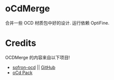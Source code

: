 # oCdMerge
合并一些 OCD 材质包中好的设计. 运行依赖 OptiFine.  


# Credits
OCDMerge 的内容来自以下项目!  

- [sofron-ocd](https://www.curseforge.com/minecraft/texture-packs/sofron-ocd) || [GitHub](https://github.com/AntonSofron/oCd-Pack-Vanilla)
- [oCd Pack](https://www.mcbbs.net/thread-1030309-1-1.html)